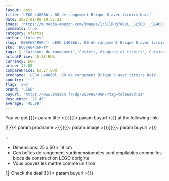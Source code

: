 ```yaml
---
layout: post
title: 'LEGO L4006bl. 00 de rangement Brique 8 avec tiroirs Noir'
date: 2022-01-08 19:52:21
image: 'https://m.media-amazon.com/images/I/31lRHg7W8VL._SL500_._SL400_.jpg'
comments: true
category: ofertas
author: 'tole.es'
slug: 'B06VW84RGR-fr LEGO L4006bl. 00 de rangement Brique 8 avec tiroirs Noir'
sku: 'B06VW84RGR-fr'
tags: [ 'Caissons de rangement','Casiers, étagères et tiroirs','Cuisine et Maison','Rangement et organisation','lego', ]
actualPrice: 45.88 EUR
currency: EUR
price: 45.88
comparePrice: 63.27 EUR
prodname: 'LEGO L4006bl. 00 de rangement Brique 8 avec tiroirs Noir'
country: 'fr'
flag: '🇫🇷'
brand: 'LEGO'
buyurl: 'https://www.amazon.fr/dp/B06VW84RGR/?tag=tolees0d-21'
descuento: '27.49'
average: '45.88'
---
```


You've got [{{< param title >}}]({{< param buyurl >}}) at the following link:

[![{{< param prodname >}}]({{< param image >}})]({{< param buyurl >}})

ℹ️:

- Dimensions: 25 x 50 x 18 cm
- Ces boîtes de rangement surdimensionnées sont empilables comme les blocs de construction LEGO dorigine
- Vous pouvez les mettre comme un tiroir

[🛒 Check the deal!!]({{< param buyurl >}})
